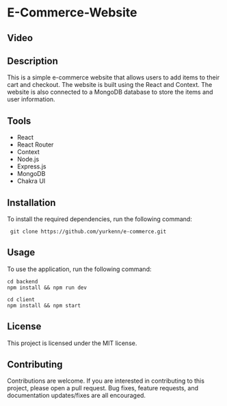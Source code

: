 # E-Commerce-Website

## Video

## Description

This is a simple e-commerce website that allows users to add items to their cart and checkout. The website is built using the React and Context. The website is also connected to a MongoDB database to store the items and user information.

## Tools

- React
- React Router
- Context
- Node.js
- Express.js
- MongoDB
- Chakra UI

## Installation

To install the required dependencies, run the following command:

```
 git clone https://github.com/yurkenn/e-commerce.git
```

## Usage

To use the application, run the following command:

```
cd backend
npm install && npm run dev
```

```
cd client
npm install && npm start
```

## License

This project is licensed under the MIT license.

## Contributing

Contributions are welcome. If you are interested in contributing to this project, please open a pull request. Bug fixes, feature requests, and documentation updates/fixes are all encouraged.
